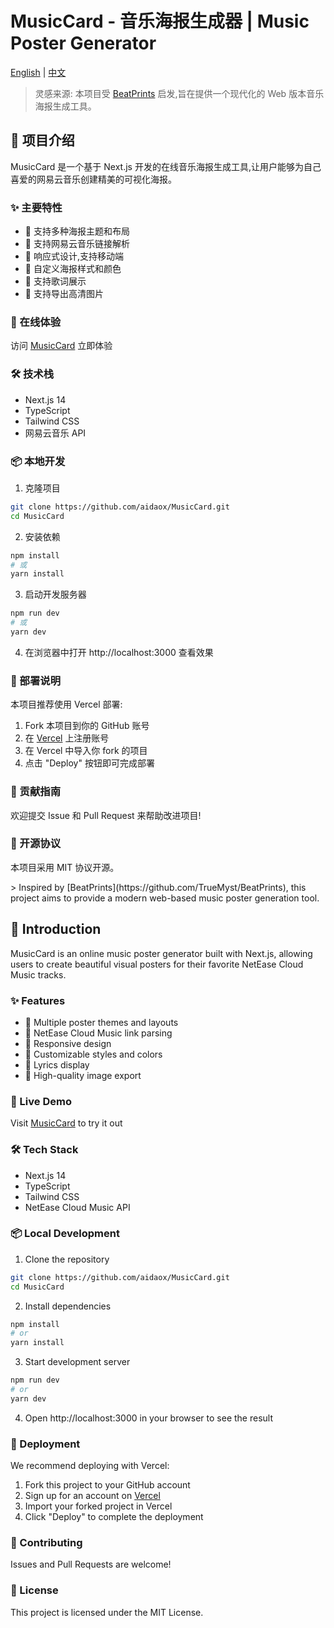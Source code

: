 # MusicCard - 音乐海报生成器 | Music Poster Generator

[English](#english) | [中文](#chinese)

<div id="chinese">

> 灵感来源: 本项目受 [BeatPrints](https://github.com/TrueMyst/BeatPrints) 启发,旨在提供一个现代化的 Web 版本音乐海报生成工具。

## 🎵 项目介绍

MusicCard 是一个基于 Next.js 开发的在线音乐海报生成工具,让用户能够为自己喜爱的网易云音乐创建精美的可视化海报。

### ✨ 主要特性

- 🎨 支持多种海报主题和布局
- 🎵 支持网易云音乐链接解析
- 📱 响应式设计,支持移动端
- 🌈 自定义海报样式和颜色
- 📝 支持歌词展示
- 💾 支持导出高清图片

### 🚀 在线体验

访问 [MusicCard](https://card.catpng.net) 立即体验

### 🛠️ 技术栈

- Next.js 14
- TypeScript
- Tailwind CSS
- 网易云音乐 API

### 📦 本地开发

1. 克隆项目

```bash
git clone https://github.com/aidaox/MusicCard.git
cd MusicCard
```

2. 安装依赖

```bash
npm install
# 或
yarn install
```

3. 启动开发服务器

```bash
npm run dev
# 或
yarn dev
```

4. 在浏览器中打开 http://localhost:3000 查看效果

### 🚀 部署说明

本项目推荐使用 Vercel 部署:

1. Fork 本项目到你的 GitHub 账号
2. 在 [Vercel](https://vercel.com) 上注册账号
3. 在 Vercel 中导入你 fork 的项目
4. 点击 "Deploy" 按钮即可完成部署

### 🤝 贡献指南

欢迎提交 Issue 和 Pull Request 来帮助改进项目!

### 📄 开源协议

本项目采用 MIT 协议开源。

</div>

<div id="english">
> Inspired by [BeatPrints](https://github.com/TrueMyst/BeatPrints), this project aims to provide a modern web-based music poster generation tool.


## 🎵 Introduction

MusicCard is an online music poster generator built with Next.js, allowing users to create beautiful visual posters for their favorite NetEase Cloud Music tracks.

### ✨ Features

- 🎨 Multiple poster themes and layouts
- 🎵 NetEase Cloud Music link parsing
- 📱 Responsive design
- 🌈 Customizable styles and colors
- 📝 Lyrics display
- 💾 High-quality image export

### 🚀 Live Demo

Visit [MusicCard](https://card.catpng.net) to try it out

### 🛠️ Tech Stack

- Next.js 14
- TypeScript
- Tailwind CSS
- NetEase Cloud Music API

### 📦 Local Development

1. Clone the repository

```bash
git clone https://github.com/aidaox/MusicCard.git
cd MusicCard
```

2. Install dependencies

```bash
npm install
# or
yarn install
```

3. Start development server

```bash
npm run dev
# or
yarn dev
```

4. Open http://localhost:3000 in your browser to see the result

### 🚀 Deployment

We recommend deploying with Vercel:

1. Fork this project to your GitHub account
2. Sign up for an account on [Vercel](https://vercel.com)
3. Import your forked project in Vercel
4. Click "Deploy" to complete the deployment

### 🤝 Contributing

Issues and Pull Requests are welcome!

### 📄 License

This project is licensed under the MIT License.

</div>
